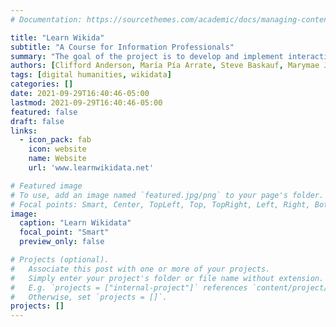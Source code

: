 ```yaml
---
# Documentation: https://sourcethemes.com/academic/docs/managing-content/

title: "Learn Wikida"
subtitle: "A Course for Information Professionals"
summary: "The goal of the project is to develop and implement interactive learning pathways for information professionals to learn the fundamentals of WikiCite."
authors: [Clifford Anderson, María Pía Arrate, Steve Baskauf, Marymae Jansson, Benjamin Klempay, Charlotte Lew, Greg Weldy, Andrew Wesolek]
tags: [digital humanities, wikidata]
categories: []
date: 2021-09-29T16:40:46-05:00
lastmod: 2021-09-29T16:40:46-05:00
featured: false
draft: false
links:
  - icon_pack: fab
    icon: website
    name: Website
    url: 'www.learnwikidata.net'

# Featured image
# To use, add an image named `featured.jpg/png` to your page's folder.
# Focal points: Smart, Center, TopLeft, Top, TopRight, Left, Right, BottomLeft, Bottom, BottomRight.
image:
  caption: "Learn Wikidata"
  focal_point: "Smart"
  preview_only: false

# Projects (optional).
#   Associate this post with one or more of your projects.
#   Simply enter your project's folder or file name without extension.
#   E.g. `projects = ["internal-project"]` references `content/project/deep-learning/index.md`.
#   Otherwise, set `projects = []`.
projects: []
---
```


